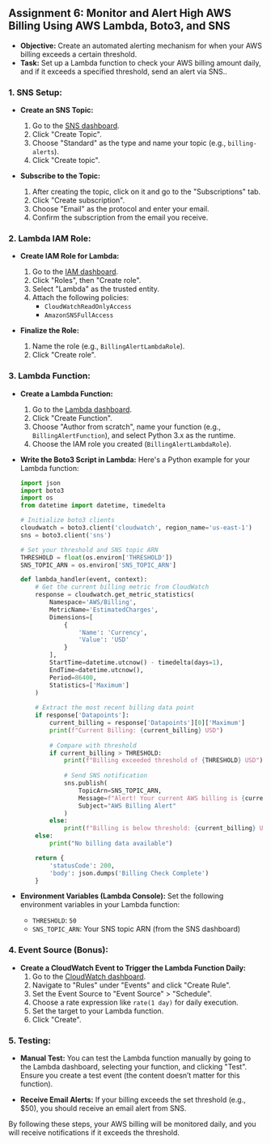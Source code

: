 ## Assignment 6: Monitor and Alert High AWS Billing Using AWS Lambda, Boto3, and SNS
- **Objective:**
      Create an automated alerting mechanism for when your AWS billing exceeds a certain threshold.
- **Task:**
     Set up a Lambda function to check your AWS billing amount daily, and if it exceeds a specified threshold, send an alert via SNS..


### 1. **SNS Setup:**
   - **Create an SNS Topic:**
     1. Go to the [SNS dashboard](https://console.aws.amazon.com/sns).
     2. Click "Create Topic".
     3. Choose "Standard" as the type and name your topic (e.g., `billing-alerts`).
     4. Click "Create topic".

   - **Subscribe to the Topic:**
     1. After creating the topic, click on it and go to the "Subscriptions" tab.
     2. Click "Create subscription".
     3. Choose "Email" as the protocol and enter your email.
     4. Confirm the subscription from the email you receive.

### 2. **Lambda IAM Role:**
   - **Create IAM Role for Lambda:**
     1. Go to the [IAM dashboard](https://console.aws.amazon.com/iam).
     2. Click "Roles", then "Create role".
     3. Select "Lambda" as the trusted entity.
     4. Attach the following policies:
        - `CloudWatchReadOnlyAccess`
        - `AmazonSNSFullAccess`

   - **Finalize the Role:**
     1. Name the role (e.g., `BillingAlertLambdaRole`).
     2. Click "Create role".

### 3. **Lambda Function:**
   - **Create a Lambda Function:**
     1. Go to the [Lambda dashboard](https://console.aws.amazon.com/lambda).
     2. Click "Create Function".
     3. Choose "Author from scratch", name your function (e.g., `BillingAlertFunction`), and select Python 3.x as the runtime.
     4. Choose the IAM role you created (`BillingAlertLambdaRole`).

   - **Write the Boto3 Script in Lambda:**
     Here's a Python example for your Lambda function:

     ```python
     import json
     import boto3
     import os
     from datetime import datetime, timedelta

     # Initialize boto3 clients
     cloudwatch = boto3.client('cloudwatch', region_name='us-east-1')
     sns = boto3.client('sns')

     # Set your threshold and SNS topic ARN
     THRESHOLD = float(os.environ['THRESHOLD'])
     SNS_TOPIC_ARN = os.environ['SNS_TOPIC_ARN']

     def lambda_handler(event, context):
         # Get the current billing metric from CloudWatch
         response = cloudwatch.get_metric_statistics(
             Namespace='AWS/Billing',
             MetricName='EstimatedCharges',
             Dimensions=[
                 {
                     'Name': 'Currency',
                     'Value': 'USD'
                 }
             ],
             StartTime=datetime.utcnow() - timedelta(days=1),
             EndTime=datetime.utcnow(),
             Period=86400,
             Statistics=['Maximum']
         )
         
         # Extract the most recent billing data point
         if response['Datapoints']:
             current_billing = response['Datapoints'][0]['Maximum']
             print(f"Current Billing: {current_billing} USD")
             
             # Compare with threshold
             if current_billing > THRESHOLD:
                 print(f"Billing exceeded threshold of {THRESHOLD} USD")
                 
                 # Send SNS notification
                 sns.publish(
                     TopicArn=SNS_TOPIC_ARN,
                     Message=f"Alert! Your current AWS billing is {current_billing} USD, which exceeds the threshold of {THRESHOLD} USD.",
                     Subject="AWS Billing Alert"
                 )
             else:
                 print(f"Billing is below threshold: {current_billing} USD")
         else:
             print("No billing data available")

         return {
             'statusCode': 200,
             'body': json.dumps('Billing Check Complete')
         }
     ```

   - **Environment Variables (Lambda Console):**
     Set the following environment variables in your Lambda function:
     - `THRESHOLD`: `50`
     - `SNS_TOPIC_ARN`: Your SNS topic ARN (from the SNS dashboard)

### 4. **Event Source (Bonus):**
   - **Create a CloudWatch Event to Trigger the Lambda Function Daily:**
     1. Go to the [CloudWatch dashboard](https://console.aws.amazon.com/cloudwatch).
     2. Navigate to "Rules" under "Events" and click "Create Rule".
     3. Set the Event Source to "Event Source" > "Schedule".
     4. Choose a rate expression like `rate(1 day)` for daily execution.
     5. Set the target to your Lambda function.
     6. Click "Create".

### 5. **Testing:**
   - **Manual Test:**
     You can test the Lambda function manually by going to the Lambda dashboard, selecting your function, and clicking "Test". Ensure you create a test event (the content doesn’t matter for this function).

   - **Receive Email Alerts:**
     If your billing exceeds the set threshold (e.g., $50), you should receive an email alert from SNS.

By following these steps, your AWS billing will be monitored daily, and you will receive notifications if it exceeds the threshold.
